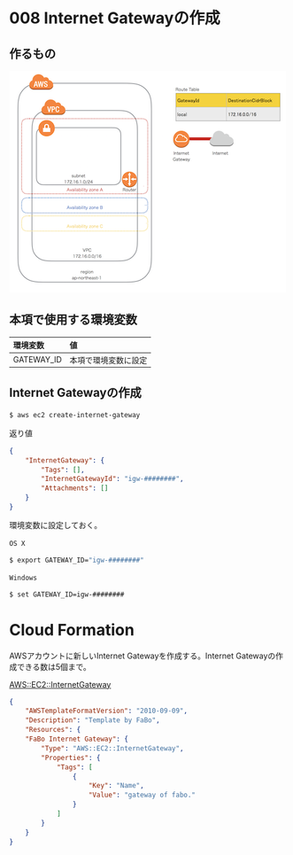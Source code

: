 # 008 Internet Gatewayの作成

## 作るもの

![](/img/vpc/vpc008.png)


## 本項で使用する環境変数

|環境変数|値|
|:--|:--|
|GATEWAY_ID|本項で環境変数に設定|

## Internet Gatewayの作成

```bash
$ aws ec2 create-internet-gateway
```

返り値

```json
{
    "InternetGateway": {
        "Tags": [], 
        "InternetGatewayId": "igw-########", 
        "Attachments": []
    }
}
```

環境変数に設定しておく。

`OS X`

```bash
$ export GATEWAY_ID="igw-########"
```

`Windows`

```bash
$ set GATEWAY_ID=igw-########
```

# Cloud Formation

AWSアカウントに新しいInternet Gatewayを作成する。Internet Gatewayの作成できる数は5個まで。

[AWS::EC2::InternetGateway](http://docs.aws.amazon.com/ja_jp/AWSCloudFormation/latest/UserGuide/aws-resource-ec2-internet-gateway.html)

```json
{
	"AWSTemplateFormatVersion": "2010-09-09",
	"Description": "Template by FaBo",
	"Resources": {
	"FaBo Internet Gateway": {
		"Type": "AWS::EC2::InternetGateway",
		"Properties": {
			"Tags": [
				{
					"Key": "Name",
					"Value": "gateway of fabo."
				}
			]
 		}
    }
}
```
